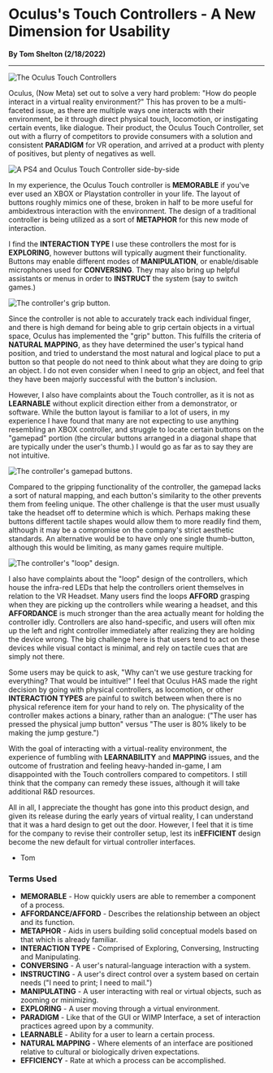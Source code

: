 # Oculus's Touch Controllers - A New Dimension for Usability
**By Tom Shelton (2/18/2022)**
***

![The Oculus Touch Controllers](both.jpg)

Oculus, (Now Meta) set out to solve a very hard problem: "How do people interact in a virtual reality environment?" This has proven to be a multi-faceted issue, as there are multiple ways one interacts with their environment, be it through direct physical touch, locomotion, or instigating certain events, like dialogue. Their product, the Oculus Touch Controller, set out with a flurry of competitors to provide consumers with a solution and consistent **PARADIGM** for VR operation, and arrived at a product with plenty of positives, but plenty of negatives as well.

![A PS4 and Oculus Touch Controller side-by-side](compared.jpg)

In my experience, the Oculus Touch controller is **MEMORABLE** if you've ever used an XBOX or Playstation controller in your life. The layout of buttons roughly mimics one of these, broken in half to be more useful for ambidextrous interaction with the environment. The design of a traditional controller is being utilized as a sort of **METAPHOR** for this new mode of interaction. 

I find the **INTERACTION TYPE** I use these controllers the most for is **EXPLORING**, however buttons will typically augment their functionality. Buttons may enable different modes of **MANIPULATION**, or enable/disable microphones used for **CONVERSING**. They may also bring up helpful assistants or menus in order to **INSTRUCT** the system (say to switch games.)

![The controller's grip button.](grip.jpg)

Since the controller is not able to accurately track each individual finger, and there is high demand for being able to grip certain objects in a virtual space, Oculus has implemented the "grip" button. This fulfills the criteria of **NATURAL MAPPING**, as they have determined the user's typical hand position, and tried to understand the most natural and logical place to put a button so that people do not need to think about what they are doing to grip an object. I do not even consider when I need to grip an object, and feel that they have been majorly successful with the button's inclusion.



However, I also have complaints about the Touch controller, as it is not as **LEARNABLE** without explicit direction either from a demonstrator, or software. While the button layout is familiar to a lot of users, in my experience I have found that many are not expecting to use anything resembling an XBOX controller, and struggle to locate certain buttons on the "gamepad" portion (the circular buttons arranged in a diagonal shape that are typically under the user's thumb.) I would go as far as to say they are not intuitive. 

![The controller's gamepad buttons.](buttons.jpg)

Compared to the gripping functionality of the controller, the gamepad lacks a sort of natural mapping, and each button's similarity to the other prevents them from feeling unique. The other challenge is that the user must usually take the headset off to determine which is which. Perhaps making these buttons different tactile shapes would allow them to more readily find them, although it may be a compromise on the company's strict aesthetic standards. An alternative would be to have only one single thumb-button, although this would be limiting, as many games require multiple.

![The controller's "loop" design.](loop.jpg)

I also have complaints about the "loop" design of the controllers, which house the infra-red LEDs that help the controllers orient themselves in relation to the VR Headset. Many users find the loops **AFFORD** grasping when they are picking up the controllers while wearing a headset, and this **AFFORDANCE** is much stronger than the area actually meant for holding the controller idly. Controllers are also hand-specific, and users will often mix up the left and right controller immediately after realizing they are holding the device wrong. The big challenge here is that users tend to act on these devices while visual contact is minimal, and rely on tactile cues that are simply not there.

Some users may be quick to ask, "Why can't we use gesture tracking for everything? That would be intuitive!" I feel that Oculus HAS made the right decision by going with physical controllers, as locomotion, or other **INTERACTION TYPES** are painful to switch between when there is no physical reference item for your hand to rely on. The physicality of the controller makes actions a binary, rather than an analogue: ("The user has pressed the physical jump button" versus "The user is 80% likely to be making the jump gesture.")

With the goal of interacting with a virtual-reality environment, the experience of fumbling with **LEARNABILITY** and **MAPPING** issues, and the outcome of frustration and feeling heavy-handed in-game, I am disappointed with the Touch controllers compared to competitors. I still think that the company can remedy these issues, although it will take additional R&D resources. 

All in all, I appreciate the thought has gone into this product design, and given its release during the early years of virtual reality, I can understand that it was a hard design to get out the door. However, I feel that it is time for the company to revise their controller setup, lest its in**EFFICIENT** design become the new default for virtual controller interfaces.

- Tom

### Terms Used

+ **MEMORABLE** - How quickly users are able to remember a component of a process.
+ **AFFORDANCE/AFFORD** - Describes the relationship between an object and its function.
+ **METAPHOR** - Aids in users building solid conceptual models based on that which is already familiar.
+ **INTERACTION TYPE** - Comprised of Exploring, Conversing, Instructing and Manipulating.
+ **CONVERSING** - A user's natural-language interaction with a system.
+ **INSTRUCTING** - A user's direct control over a system based on certain needs ("I need to print; I need to mail.")
+ **MANIPULATING** - A user interacting with real or virtual objects, such as zooming or minimizing.
+ **EXPLORING** - A user moving through a virtual environment.
+ **PARADIGM** - Like that of the GUI or WIMP Interface, a set of interaction practices agreed upon by a community.
+ **LEARNABLE** - Ability for a user to learn a certain process.
+ **NATURAL MAPPING** - Where elements of an interface are positioned relative to cultural or biologically driven expectations.
+ **EFFICIENCY** - Rate at which a process can be accomplished.


